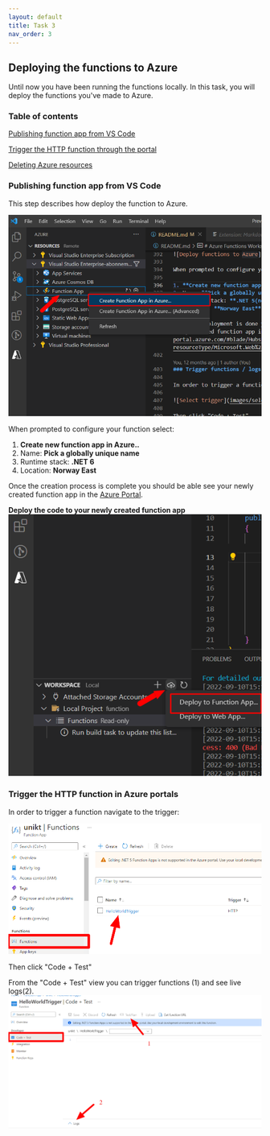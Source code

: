 ```yaml
---
layout: default
title: Task 3
nav_order: 3
---
```


## Deploying the functions to Azure

Until now you have been running the functions locally. In this task, you will deploy the functions you've made to Azure.

### Table of contents

[Publishing function app from VS Code](#publishing-function-app-from-vs-code)

[Trigger the HTTP function through the portal](#trigger-the-http-function-in-azure-portals)

[Deleting Azure resources](#deleting-azure-resources)

### Publishing function app from VS Code

This step describes how deploy the function to Azure.

![Create Azure function app in Azure](images/create-azure-function.png)

When prompted to configure your function select:

1. **Create new function app in Azure..**
2. Name: **Pick a globally unique name**
3. Runtime stack: **.NET 6**
4. Location: **Norway East**

Once the creation process is complete you should be able see your newly created function app in the [Azure Portal](https://portal.azure.com/#blade/HubsExtension/BrowseResource/resourceType/Microsoft.Web%2Fsites/kind/functionapp).

**Deploy the code to your newly created function app**
![Deploy project to Azure Funciton App](images/deploy.png)

### Trigger the HTTP function in Azure portals

In order to trigger a function navigate to the trigger:

![Select trigger](images/select_trigger.png)

Then click "Code + Test"

From the "Code + Test" view you can trigger functions (1) and see live logs(2).
![Function trigger & logs](images/trigger_logs_azure.png)
